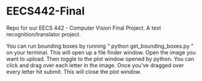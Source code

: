 # EECS442-Final
Repo for our EECS 442 - Computer Vision Final Project. A text recognition/translator project. 

You can run bounding boxes by running " python get_bounding_boxes.py " on your terminal. 
This will open up a file finder window. Open the image you want to upload. Then toggle to the plot window opened by python.
You can click and drag over each letter in the image. Once you've dragged over every letter hit submit. This will close the
plot window. 
